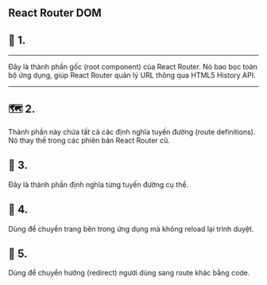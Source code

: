## React Router DOM

## 🧩 1. <BrowserRouter>

---

Đây là thành phần gốc (root component) của React Router.
Nó bao bọc toàn bộ ứng dụng, giúp React Router quản lý URL thông qua HTML5 History API.

---

## 🗺️ 2. <Routes>

Thành phần này chứa tất cả các định nghĩa tuyến đường (route definitions).
Nó thay thế <Switch> trong các phiên bản React Router cũ.

## 🧭 3. <Route>

Đây là thành phần định nghĩa từng tuyến đường cụ thể.

## 🔗 4. <Link>

Dùng để chuyển trang bên trong ứng dụng mà không reload lại trình duyệt.

## 🚀 5. <Navigate>

Dùng để chuyển hướng (redirect) người dùng sang route khác bằng code.



